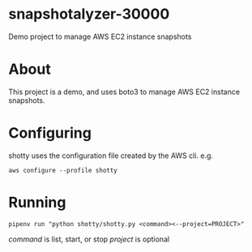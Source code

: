 # snapshotalyzer-30000
Demo project to manage AWS EC2 instance snapshots

# About
This project is a demo, and uses boto3 to manage AWS EC2 instance snapshots.

# Configuring
shotty uses the configuration file created by the AWS cli. e.g.

`aws configure --profile shotty`

# Running

`pipenv run "python shotty/shotty.py <command><--project=PROJECT>"`

*command* is list, start, or stop
*project* is optional

